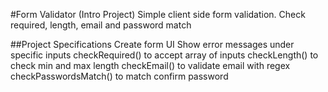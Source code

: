 #Form Validator (Intro Project)
Simple client side form validation. Check required, length, email and password match

##Project Specifications
Create form UI
Show error messages under specific inputs
checkRequired() to accept array of inputs
checkLength() to check min and max length
checkEmail() to validate email with regex
checkPasswordsMatch() to match confirm password
